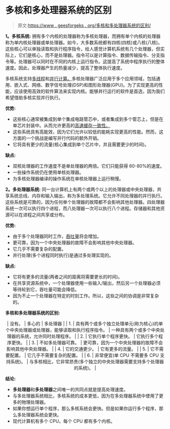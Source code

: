 # 多核和多处理器系统的区别

> 原文:[https://www . geesforgeks . org/多核和多处理器系统的区别/](https://www.geeksforgeeks.org/difference-between-multicore-and-multiprocessor-system/)

**1。多核系统:**
拥有多个内核的处理器称为多核处理器，而拥有单个内核的处理器称为单内核处理器或单处理器。如今，大多数系统都有四核(四核)或八核(八核)。这些核心可以单独读取和执行程序指令，给人感觉计算机系统有几个处理器，但实际上，它们是核心，而不是处理器。指令可以是计算指令、数据传输指令、分支指令等。处理器可以同时在不同的内核上运行指令。这提高了系统中程序执行的整体速度。因此，处理器产生的热量减少，提高了整体执行速度。

多核系统支持[多线程](https://www.geeksforgeeks.org/multithreading-in-operating-system/)和[并行计算。](https://www.geeksforgeeks.org/introduction-to-parallel-computing/)多核处理器广泛应用于多个应用领域，包括通用、嵌入式、网络、数字信号处理(DSP)和图形处理器(GPU)。为了实现更高的性能，应该使用高效的软件算法来实现内核。能够并行运行的软件是首选，因为我们希望借助多核实现并行执行。

**优势:**

*   这些核心通常被集成到单个集成电路管芯中，或者集成到多个管芯上，但是在单芯片封装中。从而允许更高的[高速缓存一致性。](https://practice.geeksforgeeks.org/problems/what-is-cache-coherence)
*   这些系统具有高能效，因为它们允许以较低的能耗实现更高的性能。然而，这方面的一个挑战是编写并行代码的额外开销。
*   它将具有更少的流量(核心集成到单个芯片中，并且需要更少的时间)。

**缺点:**

*   双核处理器的工作速度不是单处理器的两倍。它们只能获得 60-80%的速度。
*   一些操作系统仍在使用单核处理器。
*   为多核处理器编译的操作系统在单核处理器上运行稍慢。

**2。多处理器系统:**
同一台计算机上有两个或两个以上的处理器或中央处理器，共享系统总线、内存和输入输出，称为多处理系统。它允许不同处理器的并行执行。这些系统是可靠的，因为任何单个处理器的故障都不会影响其他处理器。四处理器系统一次可以执行四个进程，而八处理器一次可以执行八个进程。存储器和其他资源可以在进程之间共享或分布。

**优势:**

*   由于多个处理器同时工作，[吞吐量](https://practice.geeksforgeeks.org/problems/what-is-throughput-turnaround-time-waiting-time-and-response-time)将会增加。
*   更可靠，因为一个中央处理器的故障不会影响其他中央处理器。
*   它几乎不需要复杂的配置。
*   并行处理(多个进程同时执行)是通过多处理实现的。

**缺点:**

*   它将有更多的流量(两者之间的距离将需要更长的时间)。
*   在共享资源系统中，一个处理器使用一些输入/输出，然后另一个处理器必须等待轮到它，吞吐量可能会降低。
*   因为不止一个处理器在特定的时刻工作。所以，这些之间的协调是非常复杂的。

**多核和多处理器系统的区别:**

<center>

| 没有。 | 多心的 | 多处理器 |
| 1. | 具有两个或多个独立处理单元(称为核心)的单个中央处理器或处理器，能够读取和执行程序指令。 | 一种具有两个或多个中央处理器的系统，允许同时处理程序。 |
| 2. | 它执行单个程序更快。 | 它执行多个程序更快。 |
| 3. | 不如多处理器可靠。 | 更可靠，因为一个中央处理器的故障不会影响其他中央处理器。 |
| 4. | 它的交通更少。 | 它有更多的流量。 |
| 5. | 它不需要配置。 | 它几乎不需要复杂的配置。 |
| 6. | 非常便宜(单 CPU 不需要多 CPU 支持系统)。 | 与多核相比，它非常昂贵(多个独立的中央处理器需要支持多个处理器的系统)。 |

</center>

**结论:**

*   **多处理器**和**多处理器**之间唯一的共同点就是提高处理速度。
*   与多处理器系统相比，多核系统的成本更低，因为在多处理器系统中使用了更多的物理处理器。
*   如果你想运行单个程序，那么多核系统会更快。但是如果你运行多个程序，那么多处理器系统会更快。
*   现代计算机有多个 CPU，每个 CPU 都有多个内核。